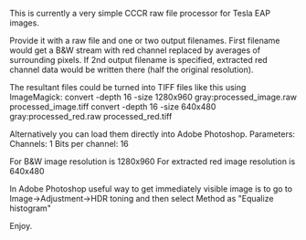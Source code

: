 This is currently a very simple CCCR raw file processor for
Tesla EAP images.

Provide it with a raw file and one or two output filenames.
First filename would get a B&W stream with red channel replaced by
averages of surrounding pixels.
If 2nd output filename is specified, extracted red channel data would
be written there (half the original resolution).

The resultant files could be turned into TIFF files like this using
ImageMagick:
convert -depth 16 -size 1280x960 gray:processed_image.raw processed_image.tiff
convert -depth 16 -size 640x480 gray:processed_red.raw processed_red.tiff

Alternatively you can load them directly into Adobe Photoshop.
Parameters:
Channels: 1
Bits per channel: 16

For B&W image resolution is 1280x960
For extracted red image resolution is 640x480

In Adobe Photoshop useful way to get immediately visible image is to go to
Image->Adjustment->HDR toning and then select Method as "Equalize histogram"

Enjoy.
